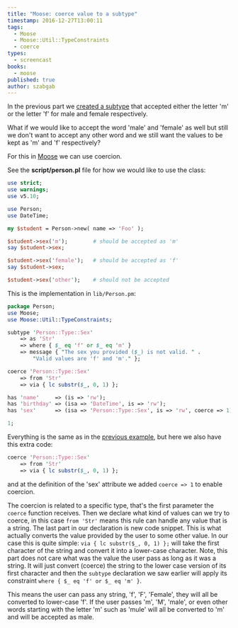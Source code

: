 ```yaml
---
title: "Moose: coerce value to a subtype"
timestamp: 2016-12-27T13:00:11
tags:
  - Moose
  - Moose::Util::TypeConstraints
  - coerce
types:
  - screencast
books:
  - moose
published: true
author: szabgab
---
```



In the previous part we [created a subtype](/moose-creating-subtypes) that accepted either the
letter 'm' or the letter 'f' for male and female respectively.

What if we would like to accept the word 'male' and 'female' as well but still we don't want to accept any other word and
we still want the values to be kept as 'm' and 'f' respectively?

For this in [Moose](/moose) we can use coercion.


<slidecast file="advanced-perl/moose/coerce-to-subtype" youtube="z_w2ObbFfWY" />

See the <b>script/person.pl</b> file for how we would like to use the class:

```perl
use strict;
use warnings;
use v5.10;

use Person;
use DateTime;

my $student = Person->new( name => 'Foo' );

$student->sex('m');        # should be accepted as 'm'
say $student->sex;

$student->sex('female');   # should be accepted as 'f'
say $student->sex;

$student->sex('other');    # should not be accepted
```

This is the implementation in `lib/Person.pm`:

```perl
package Person;
use Moose;
use Moose::Util::TypeConstraints;

subtype 'Person::Type::Sex'
    => as 'Str'
    => where { $_ eq 'f' or $_ eq 'm' }
    => message { "The sex you provided ($_) is not valid. " .
        "Valid values are 'f' and 'm'." };

coerce 'Person::Type::Sex'
    => from 'Str'
    => via { lc substr($_, 0, 1) };

has 'name'     => (is => 'rw');
has 'birthday' => (isa => 'DateTime', is => 'rw');
has 'sex'      => (isa => 'Person::Type::Sex', is => 'rw', coerce => 1);

1;
```

Everything is the same as in the [previous example](/moose-creating-subtypes), but here we also have
this extra code:

```perl
coerce 'Person::Type::Sex'
    => from 'Str'
    => via { lc substr($_, 0, 1) };
```

and at the definition of the 'sex' attribute we added `coerce => 1` to enable coercion.

The coercion is related to a specific type, that's the first parameter the `coerce` function receives.
Then we declare what kind of values can we try to coerce, in this case `from 'Str'` means this rule can handle
any value that is a string. The last part in our declaration is new code snippet. This is what actually converts
the value provided by the user to some other value.
In our case this is quite simple: `via { lc substr($_, 0, 1) };` will take the first character of the string and convert
it into a lower-case character. Note, this part does not care what was the value the user pass as long as it was a string.
It will just convert (coerce) the string to the lower case version of its first character and then the `subtype`
declaration we saw earlier will apply its constraint `where { $_ eq 'f' or $_ eq 'm' }`.

This means the user can pass any string, 'f', 'F', 'Female', they will all be converted to lower-case 'f'.
If the user passes 'm', 'M', 'male', or even other words starting with the letter 'm' such as 'mule' will all be
converted to 'm' and will be accepted as male.




